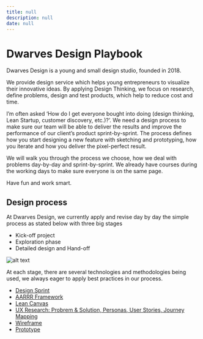 ```yaml
---
title: null
description: null
date: null
---
```


# Dwarves Design Playbook

Dwarves Design is a young and small design studio, founded in 2018.

We provide design service which helps young entrepreneurs to visualize their innovative ideas. By applying Design Thinking, we focus on research, define problems, design and test products, which help to reduce cost and time.

I’m often asked ‘How do I get everyone bought into doing (design thinking, Lean Startup, customer discovery, etc.)?’. We need a design process to make sure our team will be able to deliver the results and improve the performance of our client’s product sprint-by-sprint.
The process defines how you start designing a new feature with sketching and prototyping, how you iterate and how you deliver the pixel-perfect result.

We will walk you through the process we choose, how we deal with problems day-by-day and sprint-by-sprint. We already have courses during the working days to make sure everyone is on the same page.

Have fun and work smart.

## Design process

At Dwarves Design, we currently apply and revise day by day the simple process as stated below with three big stages

- Kick-off project
- Exploration phase
- Detailed design and Hand-off

![alt text][design process]

[design process]: https://uxstudioteam.com/website/wp-content/uploads/2016/06/ux-process.png "Design process"

At each stage, there are several technologies and methodologies being used, we always eager to apply best practices in our process.

- [Design Sprint]()
- [AARRR Framework]()
- [Lean Canvas]()
- [UX Research: Probrem & Solution, Personas, User Stories, Journey Mapping]()
- [Wireframe]()
- [Prototype]()
